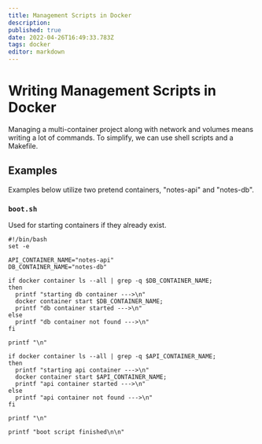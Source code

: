 ```yaml
---
title: Management Scripts in Docker
description: 
published: true
date: 2022-04-26T16:49:33.783Z
tags: docker
editor: markdown
---
```


# Writing Management Scripts in Docker
Managing a multi-container project along with network and volumes means writing a lot of commands. To simplify, we can use shell scripts and a Makefile.

## Examples
Examples below utilize two pretend containers, "notes-api" and "notes-db".
### `boot.sh`
Used for starting containers if they already exist.
```
#!/bin/bash
set -e

API_CONTAINER_NAME="notes-api"
DB_CONTAINER_NAME="notes-db"

if docker container ls --all | grep -q $DB_CONTAINER_NAME;
then
  printf "starting db container --->\n"
  docker container start $DB_CONTAINER_NAME;
  printf "db container started --->\n"
else
  printf "db container not found --->\n"
fi

printf "\n"

if docker container ls --all | grep -q $API_CONTAINER_NAME;
then
  printf "starting api container --->\n"
  docker container start $API_CONTAINER_NAME;
  printf "api container started --->\n"
else
  printf "api container not found --->\n"
fi

printf "\n"

printf "boot script finished\n\n"
```

